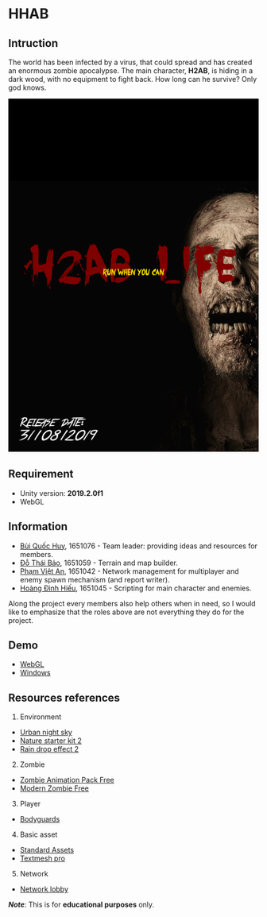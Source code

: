 # HHAB

## Intruction
The world has been infected by a virus, that could spread and has created an enormous zombie apocalypse. The main character, **H2AB**, is hiding in a dark wood, with no equipment to fight back. How long can he survive? Only god knows.


![Poster](https://github.com/bqhuyy/HHAB/blob/master/Marketing/poster.png?raw=true)

## Requirement
* Unity version: **2019.2.0f1**
* WebGL

## Information
* [Bùi Quốc Huy](https://github.com/bqhuyy), 1651076 - Team leader: providing ideas and resources for members.
* [Đỗ Thái Bảo](https://github.com/bendoppler), 1651059 - Terrain and map builder.
* [Phạm Việt An](https://github.com/phvietan), 1651042 - Network management for multiplayer and enemy spawn mechanism (and report writer).
* [Hoàng Đình Hiếu](https://github.com/DinhHieuHoang), 1651045 - Scripting for main character and enemies.

Along the project every members also help others when in need, so I would like to emphasize that the roles above are not everything they do for the project.


## Demo
* [WebGL](https://bqhuyy.github.io/HHAB/Project/Build/WebGL/index.html)
* [Windows](https://github.com/bqhuyy/HHAB/tree/master/Project/Build/Windows)

## Resources references

1. Environment
* [Urban night sky](https://assetstore.unity.com/packages/2d/textures-materials/sky/urban-night-sky-134468)
* [Nature starter kit 2](https://assetstore.unity.com/packages/3d/environments/nature-starter-kit-2-52977) 
* [Rain drop effect 2](https://assetstore.unity.com/packages/vfx/shaders/fullscreen-camera-effects/rain-drop-effect-2-59986)

2. Zombie
* [Zombie Animation Pack Free](https://assetstore.unity.com/packages/3d/animations/zombie-animation-pack-free-150219)
* [Modern Zombie Free](https://assetstore.unity.com/packages/3d/characters/humanoids/modern-zombie-free-58134)

3. Player
* [Bodyguards](https://assetstore.unity.com/packages/3d/characters/humanoids/bodyguards-31711)

4. Basic asset
* [Standard Assets](https://assetstore.unity.com/packages/essentials/asset-packs/standard-assets-32351)
* [Textmesh pro](https://assetstore.unity.com/packages/essentials/beta-projects/textmesh-pro-84126)
5. Network
* [Network lobby](https://assetstore.unity.com/packages/essentials/network-lobby-41836)

***Note***: This is for **educational purposes** only.